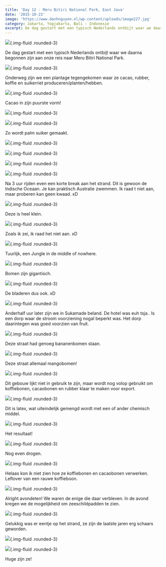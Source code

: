 ```yaml
---
title: 'Day 12 - Meru Bitiri National Park, East Java'
date: '2015-10-23'
image: 'https://www.danhnguyen.nl/wp-content/uploads/image227.jpg'
category: Jakarta, Yogjakarta, Bali - Indonesie
excerpt: De dag gestart met een typisch Nederlands ontbijt waar we daarna begonnen zijn aan onze reis naar Meru Bitiri...
---
```


![](https://www.danhnguyen.nl/wp-content/uploads/image217-1024x576.jpg){.img-fluid .rounded-3}

De dag gestart met een typisch Nederlands ontbijt waar we daarna begonnen zijn aan onze reis naar Meru Bitiri National Park.

![](https://www.danhnguyen.nl/wp-content/uploads/image219-1024x576.jpg){.img-fluid .rounded-3}

Onderweg zijn we een plantage tegengekomen waar ze cacao, rubber, koffie en suikerriet produceren/planten/hebben.

![](https://www.danhnguyen.nl/wp-content/uploads/image234-1024x576.jpg){.img-fluid .rounded-3}

Cacao in zijn puurste vorm!

![](https://www.danhnguyen.nl/wp-content/uploads/image233-1024x576.jpg){.img-fluid .rounded-3}

![](https://www.danhnguyen.nl/wp-content/uploads/image222-1024x576.jpg){.img-fluid .rounded-3}

Zo wordt palm suiker gemaakt.

![](https://www.danhnguyen.nl/wp-content/uploads/image223-1024x576.jpg){.img-fluid .rounded-3}

![](https://www.danhnguyen.nl/wp-content/uploads/image224-1024x576.jpg){.img-fluid .rounded-3}

![](https://www.danhnguyen.nl/wp-content/uploads/image225-1024x576.jpg){.img-fluid .rounded-3}

![](https://www.danhnguyen.nl/wp-content/uploads/image226-1024x576.jpg){.img-fluid .rounded-3}

Na 3 uur rijden even een korte break aan het strand. Dit is gewoon de Indische Oceaan. Je kan praktisch Australie zwemmen. Ik raad t niet aan, maar proberen kan geen kwaad. xD

![](https://www.danhnguyen.nl/wp-content/uploads/image228-1024x576.jpg){.img-fluid .rounded-3}

Deze is heel klein.

![](https://www.danhnguyen.nl/wp-content/uploads/image227-1024x576.jpg){.img-fluid .rounded-3}

Zoals ik zei, ik raad het niet aan. xD

![](https://www.danhnguyen.nl/wp-content/uploads/image230-1024x576.jpg){.img-fluid .rounded-3}

Tuurlijk, een Jungle in de middle of nowhere.

![](https://www.danhnguyen.nl/wp-content/uploads/image232-e1445685658916-1024x1820.jpg){.img-fluid .rounded-3}

Bomen zijn gigantisch.

![](https://www.danhnguyen.nl/wp-content/uploads/image231-e1445685688253-1024x1820.jpg){.img-fluid .rounded-3}

De bladeren dus ook. xD

![](https://www.danhnguyen.nl/wp-content/uploads/image235-1024x576.jpg){.img-fluid .rounded-3}

Anderhalf uur later zijn we in Sukamade beland. De hotel was euh tsja.. Is een dorp waar de stroom voorziening nogal beperkt was.
Het dorp daarintegen was goed voorzien van fruit.

![](https://www.danhnguyen.nl/wp-content/uploads/image242-1024x576.jpg){.img-fluid .rounded-3}

Deze straat had genoeg bananenbomen staan.

![](https://www.danhnguyen.nl/wp-content/uploads/image241-1024x576.jpg){.img-fluid .rounded-3}

Deze straat allemaal mangobomen!

![](https://www.danhnguyen.nl/wp-content/uploads/image236-1024x576.jpg){.img-fluid .rounded-3}

Dit gebouw lijkt niet in gebruik te zijn, maar wordt nog volop gebruikt om koffiebonen, cacaobonen en rubber klaar te maken voor export.

![](https://www.danhnguyen.nl/wp-content/uploads/image238-1024x576.jpg){.img-fluid .rounded-3}

Dit is latex, wat uiteindelijk gemengd wordt met een of ander chemisch middel.

![](https://www.danhnguyen.nl/wp-content/uploads/image237-1024x576.jpg){.img-fluid .rounded-3}

Het resultaat!

![](https://www.danhnguyen.nl/wp-content/uploads/image239-1024x576.jpg){.img-fluid .rounded-3}

Nog even drogen.

![](https://www.danhnguyen.nl/wp-content/uploads/image240-1024x576.jpg){.img-fluid .rounded-3}

Helaas kon ik niet zien hoe ze koffiebonen en cacaobonen verwerken. Leftover van een rauwe koffieboon.

![](https://www.danhnguyen.nl/wp-content/uploads/image274-1024x576.jpg){.img-fluid .rounded-3}

Alright avondeten! We waren de enige die daar verbleven.
In de avond kregen we de mogelijkheid om zeeschildpadden te zien.

![](https://www.danhnguyen.nl/wp-content/uploads/image244-1024x576.jpg){.img-fluid .rounded-3}

Gelukkig was er eentje op het strand, ze zijn de laatste jaren erg schaars geworden.

![](https://www.danhnguyen.nl/wp-content/uploads/image245-1024x576.jpg){.img-fluid .rounded-3}

![](https://www.danhnguyen.nl/wp-content/uploads/image246-1024x576.jpg){.img-fluid .rounded-3}

Huge zijn ze!

